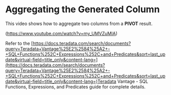 # Aggregating the Generated Column

This video shows how to aggregate two columns from a **PIVOT** result.

(https://www.youtube.com/watch?v=my_UMVZuMIA)

Refer to the 
[https://docs.teradata.com/search/documents?query=Teradata+Vantage%25E2%2584%25A2+-+SQL+Functions%252C+Expressions%252C+and+Predicates&sort=last_update&virtual-field=title_only&content-lang=](https://docs.teradata.com/search/documents?query=Teradata+Vantage%25E2%2584%25A2+-+SQL+Functions%252C+Expressions%252C+and+Predicates&sort=last_update&virtual-field=title_only&content-lang=)Teradata Vantage - SQL Functions, Expressions, and Predicates guide for complete details.